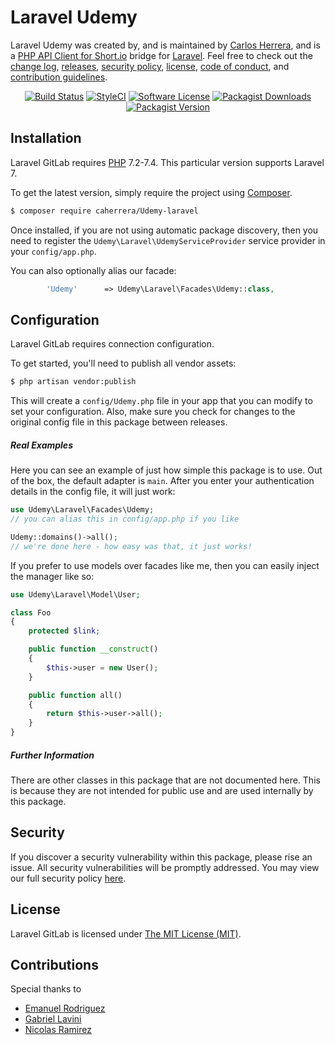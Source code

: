 Laravel Udemy
==============

Laravel Udemy was created by, and is maintained by [Carlos Herrera](https://github.com/caherrera), and is a [PHP API Client for Short.io](https://short.io) bridge for [Laravel](http://laravel.com). Feel free to check out the [change log](CHANGELOG.md), [releases](https://github.com/caherrera/Udemy-laravel/releases), [security policy](https://github.com/caherrera/Udemy-laravel/security/policy), [license](LICENSE), [code of conduct](.github/CODE_OF_CONDUCT.md), and [contribution guidelines](.github/CONTRIBUTING.md).

<p align="center">
<a href="https://github.com/caherrera/Udemy-laravel/actions?query=workflow%3ATests"><img src="https://img.shields.io/github/workflow/status/caherrera/Udemy-laravel/Tests?label=Tests&style=flat-square" alt="Build Status"></img></a>
<a href="https://github.styleci.io/repos/279953049?branch=master"><img src="https://github.styleci.io/repos/279953049/shield?branch=master" alt="StyleCI"></a>
<a href="LICENSE"><img src="https://img.shields.io/badge/license-MIT-brightgreen?style=flat-square" alt="Software License"></img></a>
<a href="https://packagist.org/packages/caherrera/Udemy-laravel"><img alt="Packagist Downloads" src="https://img.shields.io/packagist/dt/caherrera/Udemy-laravel"></a>
<a href="https://packagist.org/packages/caherrera/Udemy-laravel"><img alt="Packagist Version" src="https://img.shields.io/packagist/v/caherrera/Udemy-laravel"></a>
</p>


## Installation

Laravel GitLab requires [PHP](https://php.net) 7.2-7.4. This particular version supports Laravel 7.

To get the latest version, simply require the project using [Composer](https://getcomposer.org). 

```bash
$ composer require caherrera/Udemy-laravel
```

Once installed, if you are not using automatic package discovery, then you need to register the `Udemy\Laravel\UdemyServiceProvider` service provider in your `config/app.php`.

You can also optionally alias our facade:

```php
        'Udemy'      => Udemy\Laravel\Facades\Udemy::class,
```


## Configuration

Laravel GitLab requires connection configuration.

To get started, you'll need to publish all vendor assets:

```bash
$ php artisan vendor:publish
```

This will create a `config/Udemy.php` file in your app that you can modify to set your configuration. Also, make sure you check for changes to the original config file in this package between releases.

##### Real Examples

Here you can see an example of just how simple this package is to use. Out of the box, the default adapter is `main`. After you enter your authentication details in the config file, it will just work:

```php
use Udemy\Laravel\Facades\Udemy;
// you can alias this in config/app.php if you like

Udemy::domains()->all();
// we're done here - how easy was that, it just works!
```

If you prefer to use models over facades like me, then you can easily inject the manager like so:

```php
use Udemy\Laravel\Model\User;

class Foo
{
    protected $link;

    public function __construct()
    {
        $this->user = new User();
    }

    public function all()
    {
        return $this->user->all();
    }
}


```

##### Further Information

There are other classes in this package that are not documented here. This is because they are not intended for public use and are used internally by this package.

## Security

If you discover a security vulnerability within this package, please rise an issue. All security vulnerabilities will be promptly addressed. You may view our full security policy [here](https://github.com/caherrera/Udemy-laravel/security/policy).


## License

Laravel GitLab is licensed under [The MIT License (MIT)](LICENSE).

## Contributions
Special thanks to 

* [Emanuel Rodriguez](https://github.com/eRodriguez8/)
* [Gabriel Lavini](https://github.com/glavini/)
* [Nicolas Ramirez](https://github.com/VoodooNik/)

